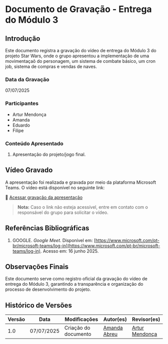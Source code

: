 # Documento de Gravação - Entrega do Módulo 3

## Introdução
Este documento registra a gravação do vídeo de entrega do Módulo 3 do projeto Star Wars, onde o grupo apresentou a implementação de uma movimentaçaõ do personagem, um sistema de combate básico, um cron job,
sistema de compras e vendas de naves.

### Data da Gravação
07/07/2025

### Participantes
- Artur Mendonça 
- Amanda 
- Eduardo 
- Filipe

### Conteúdo Apresentado
1. Apresentação do projeto/jogo final.

## Vídeo Gravado

A apresentação foi realizada e gravada por meio da plataforma Microsoft Teams. O vídeo está disponível no seguinte link:

🔗 [Acessar gravação da apresentação](https://youtu.be/dkgG7T2UWWs)

> **Nota:** Caso o link não esteja acessível, entre em contato com o responsável do grupo para solicitar o vídeo.

## Referências Bibliográficas
1. GOOGLE. *Google Meet*. Disponível em: [https://www.microsoft.com/pt-br/microsoft-teams/log-in](https://www.microsoft.com/pt-br/microsoft-teams/log-in). Acesso em: 16 junho 2025.

## Observações Finais
Este documento serve como registro oficial da gravação do vídeo de entrega do Módulo 3, garantindo a transparência e organização do processo de desenvolvimento do projeto.

## Histórico de Versões

| Versão | Data       | Modificações                                         | Autor(es)                                                                                      | Revisor(es)                                   |
|--------|------------|------------------------------------------------------|------------------------------------------------------------------------------------------------|-----------------------------------------------|
| 1.0    | 07/07/2025 | Criação do documento|[Amanda Abreu](https://github.com/Amandaaaaabreu) | [Artur Mendonça](https://github.com/ArtyMend07)|
